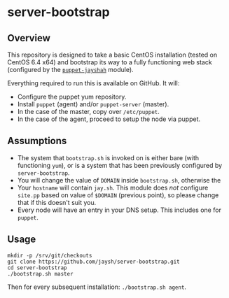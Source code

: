 # server-bootstrap

## Overview

This repository is designed to take a basic CentOS installation (tested on
CentOS 6.4 x64) and bootstrap its way to a fully functioning web stack
(configured by the [`puppet-jayshah`](https://github.com/jaysh/puppet-jayshah)
module).

Everything required to run this is available on GitHub. It will:

- Configure the puppet yum repository.
- Install `puppet` (agent) and/or `puppet-server` (master).
- In the case of the master, copy over `/etc/puppet`.
- In the case of the agent, proceed to setup the node via puppet.

## Assumptions

- The system that `bootstrap.sh` is invoked on is either bare (with functioning
`yum`), or is a system that has been previously configured by `server-bootstrap`.
- You will change the value of `DOMAIN` inside `bootstrap.sh`, otherwise the 
- Your `hostname` will contain `jay.sh`. This module does *not* configure `site.pp`
based on value of `$DOMAIN` (previous point), so please change that if this doesn't
suit you.
- Every node will have an entry in your DNS setup. This includes one for `puppet`.

## Usage

	mkdir -p /srv/git/checkouts
	git clone https://github.com/jaysh/server-bootstrap.git
	cd server-bootstrap
	./bootstrap.sh master

Then for every subsequent installation: `./bootstrap.sh agent`.
